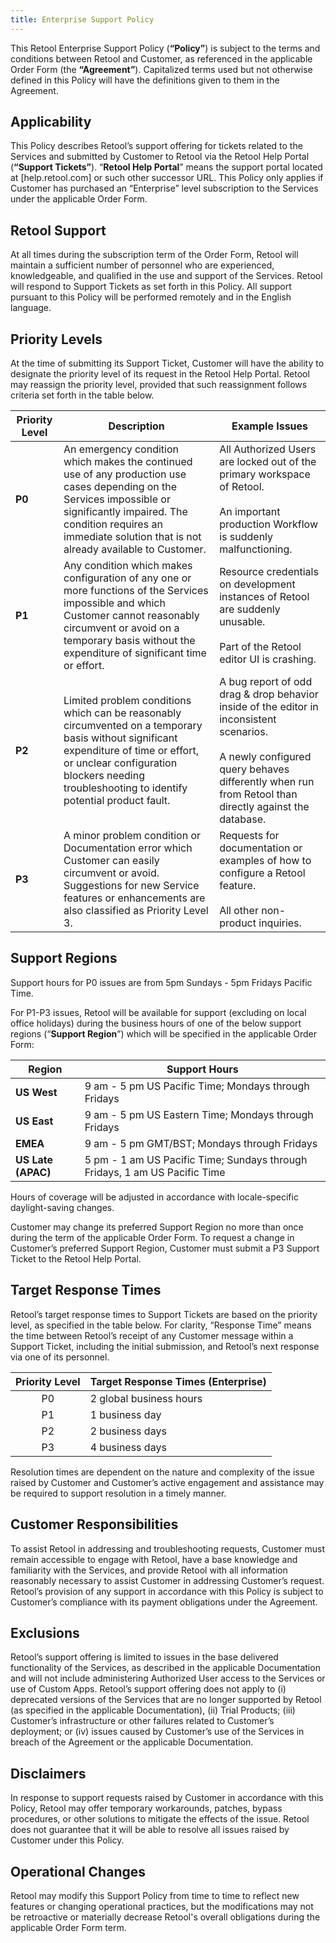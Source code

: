 ```yaml
---
title: Enterprise Support Policy
---
```


This Retool Enterprise Support Policy (**“Policy”**) is subject to the terms and conditions between Retool and Customer, as referenced in the applicable Order Form (the **“Agreement”**). Capitalized terms used but not otherwise defined in this Policy will have the definitions given to them in the Agreement.

## Applicability

This Policy describes Retool’s support offering for tickets related to the Services and submitted by Customer to Retool via the Retool Help Portal (**“Support Tickets”**). “**Retool Help Portal**” means the support portal located at [help.retool.com] or such other successor URL. This Policy only applies if Customer has purchased an “Enterprise” level subscription to the Services under the applicable Order Form.

## Retool Support

At all times during the subscription term of the Order Form, Retool will maintain a sufficient number of personnel who are experienced, knowledgeable, and qualified in the use and support of the Services. Retool will respond to Support Tickets as set forth in this Policy. All support pursuant to this Policy will be performed remotely and in the English language. 

## Priority Levels

At the time of submitting its Support Ticket, Customer will have the ability to designate the priority level of its request in the Retool Help Portal. Retool may reassign the priority level, provided that such reassignment follows criteria set forth in the table below. 

| Priority Level | Description                                                                                                                                                                                                                          | **Example Issues**                                                                       |
| ------------------ | ---------------------------------------------------------------------------------------------------------------------------------------------------------------------------------------------------------------------------------------- | ---------------------------------------------------------------------------------------- |
| **P0**             | An emergency condition which makes the continued use of any production use cases depending on the Services impossible or significantly impaired. The condition requires an immediate solution that is not already available to Customer. | All Authorized Users are locked out of the primary workspace of Retool.<br /><br />An important production Workflow is suddenly malfunctioning.                  |
| **P1**             | Any condition which makes configuration of any one or more functions of the Services impossible and which Customer cannot reasonably circumvent or avoid on a temporary basis without the expenditure of significant time or effort.     | Resource credentials on development instances of Retool are suddenly unusable.<br /><br />Part of the Retool editor UI is crashing.           |
| **P2**             | Limited problem conditions which can be reasonably circumvented on a temporary basis without significant expenditure of time or effort, or unclear configuration blockers needing troubleshooting to identify potential product fault.    | A bug report of odd drag & drop behavior inside of the editor in inconsistent scenarios.<br /><br />A newly configured query behaves differently when run from Retool than directly against the database. |
| **P3**             | A minor problem condition or Documentation error which Customer can easily circumvent or avoid. Suggestions for new Service features or enhancements are also classified as Priority Level 3.                                            | Requests for documentation or examples of how to configure a Retool feature.<br /><br />All other non-product inquiries.             |

## Support Regions

Support hours for P0 issues are from 5pm Sundays - 5pm Fridays Pacific Time.

For P1-P3 issues, Retool will be available for support (excluding on local office holidays) during the business hours of one of the below support regions (“**Support Region**”) which will be specified in the applicable Order Form:


| Region         | Support Hours                                                          |
| ------------------ | -------------------------------------------------------------------------- |
| **US West**        | 9 am - 5 pm US Pacific Time; Mondays through Fridays                       |
| **US East**        | 9 am - 5 pm US Eastern Time; Mondays through Fridays                       |
| **EMEA**           | 9 am - 5 pm GMT/BST; Mondays through Fridays                               |
| **US Late (APAC)** |  5 pm - 1 am US Pacific Time; Sundays through Fridays, 1 am US Pacific Time  |

Hours of coverage will be adjusted in accordance with locale-specific daylight-saving changes.

Customer may change its preferred Support Region no more than once during the term of the applicable Order Form. To request a change in Customer’s preferred Support Region, Customer must submit a P3 Support Ticket to the Retool Help Portal.

## Target Response Times

Retool’s target response times to Support Tickets are based on the priority level, as specified in the table below. For clarity, “Response Time” means the time between Retool’s receipt of any Customer message within a Support Ticket, including the initial submission, and Retool’s next response via one of its personnel. 

| Priority Level | Target Response Times (Enterprise) |
| :------------: | ---------------------------------- |
|       P0       | 2 global business hours            |
|       P1       | 1 business day                     |
|       P2       | 2 business days                    |
|       P3       | 4 business days                    |

Resolution times are dependent on the nature and complexity of the issue raised by Customer and Customer’s active engagement and assistance may be required to support resolution in a timely manner. 

## Customer Responsibilities

To assist Retool in addressing and troubleshooting requests, Customer must remain accessible to engage with Retool, have a base knowledge and familiarity with the Services, and provide Retool with all information reasonably necessary to assist Customer in addressing Customer’s request. Retool’s provision of any support in accordance with this Policy is subject to Customer’s compliance with its payment obligations under the Agreement.

## Exclusions

Retool’s support offering is limited to issues in the base delivered functionality of the Services, as described in the applicable Documentation and will not include administering Authorized User access to the Services or use of Custom Apps. Retool’s support offering does not apply to (i) deprecated versions of the Services that are no longer supported by Retool (as specified in the applicable Documentation), (ii) Trial Products;  (iii) Customer’s infrastructure or other failures related to Customer’s deployment; or (iv) issues caused by Customer’s use of the Services in breach of the Agreement or the applicable Documentation. 

## Disclaimers

In response to support requests raised by Customer in accordance with this Policy, Retool may offer temporary workarounds, patches, bypass procedures, or other solutions to mitigate the effects of the issue. Retool does not guarantee that it will be able to resolve all issues raised by Customer under this Policy. 

## Operational Changes

Retool may modify this Support Policy from time to time to reflect new features or changing operational practices, but the modifications may not be retroactive or materially decrease Retool's overall obligations during the applicable Order Form term.
